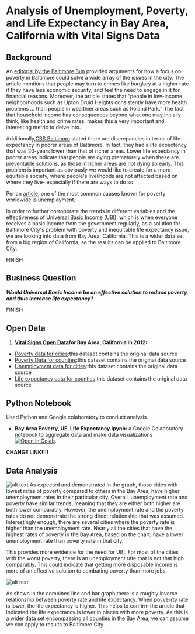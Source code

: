# Analysis of Unemployment, Poverty, and Life Expectancy in Bay Area, California with Vital Signs Data

## Background
An [editorial by the Baltimore Sun](https://www.baltimoresun.com/opinion/editorial/bs-ed-0207-baltimore-poverty-20190205-story.html) provided arguments for how a focus on poverty in Baltimore could solve a wide array of the issues in the city. The article mentions that people may turn to crimes like burglary at a higher rate if they have less economic security, and feel the need to engage in it for financial reasons. Moreover,  the article states that “people in low-income neighborhoods such as Upton Druid Heights consistently have more health problems … than people in wealthier areas such as Roland Park.” The fact that household income has consequences beyond what one may initially think, like health and crime rates, makes this a very important and interesting metric to delve into.

Additionally,[CBS Baltimore](https://baltimore.cbslocal.com/2017/07/06/life-expectancy-baltimore/) stated there are discrepancies in terms of life-expectancy in poorer areas of Baltimore. In fact, they had a life expectancy that was 20-years lower than that of richer areas. Lower life expectancy in poorer areas indicate that people are dying prematurely when these are preventable solutions, as those in richer areas are not dying so early. This problem is important as obviously we would like to create for a more equitable society, where people's livelihoods are not affected based on where they live- especially if there are ways to do so. 

Per an [article](https://www.borgenmagazine.com/unemployment-creates-poverty/), one of the most common causes known for poverty worldwide is unemployment. 

In order to further corroborate the trends in different variables and the effectiveness of [Universal Basic Income (UBI)](https://www.investopedia.com/terms/b/basic-income.asp), which is when everyone receives a basic income from the government regularly, as a solution for Baltimore City's problem with poverty and inequitable life expectancy issue, we are looking into data from Bay Area, California. This is a wider data set from a big region of California, so the results can be applied to Baltimore City. 

FINISH

## Business Question
___Would Universal Basic Income be an effective solution to reduce poverty, and thus increase life expectancy?___

FINISH

## Open Data 
1.	__[Vital Signs Open Data](https://www.vitalsigns.mtc.ca.gov/)for Bay Area, California in 2012:__ 
- [Poverty data for cities](https://github.com/skang06/bayarea_ue_poverty_life_expectancy/blob/main/Bay_Area_Pov.csv):this dataset contains the original data source
- [Poverty Data for counties](https://github.com/skang06/bayarea_ue_poverty_life_expectancy/blob/main/poverty_county.csv):this dataset contains the original data source
- [Unemployment data for cities](https://github.com/skang06/bayarea_ue_poverty_life_expectancy/blob/main/Bay%20Area_UE.csv):this dataset contains the original data source
- [Life expectancy data for counties](https://github.com/skang06/bayarea_ue_poverty_life_expectancy/blob/main/County_LE.csvth):this dataset contains the original data source


## Python Notebook
Used Python and Google colaboratory to conduct analysis.
- __Bay Area Poverty, UE, Life Expectancy.ipynb:__ a Google Colaboratory notebook to aggregate data and make data visualizations [![Open in Colab](https://colab.research.google.com/assets/colab-badge.svg)](https://colab.research.google.com/drive/11teRC-rjrv8kMtpNIDOyBTZdIYh9PQTe#scrollTo=tbo5tE9SR066).

__CHANGE LINK!!!!__

## Data Analysis

![alt text](https://github.com/skang06/bayarea_ue_poverty_life_expectancy/blob/main/Screen%20Shot%202020-12-06%20at%204.02.49%20PM.png)
As expected and demonstrated in the graph, those cities with lowest rates of poverty compared to others in the Bay Area, have higher unemployment rates in their particular city. Overall, unemployment rate and poverty have similar trends, meaning that they are either both higher are both lower comparably. However, the unemployment rate and the poverty rates do not demonstrate the strong direct relationship that was assumed. Interestingly enough, there are several cities where the poverty rate is higher than the unemployment rate. Nearly all the cities that have the highest rates of poverty in the Bay Area, based on the chart, have a lower unemployment rate than poverty rate in that city. 

This provides more evidence for the need for UBI. For most of the cities with the worst poverty, there is an unemployment rate that is not that high comparably. This could indicate that getting more disposable income is more of an effective solution to combating poverty than more jobs. 

![alt text](https://github.com/skang06/bayarea_ue_poverty_life_expectancy/blob/main/Screen%20Shot%202020-12-06%20at%204.02.58%20PM.png)

As shown in the combined line and bar graph there is a roughly inverse relationship between poverty rate and life expectancy. When povverrty rate is lower, the life expectancy is higher. This helps to confirm the article that indicated the life expectancy is lower in places with more poverty. As this is a wider data set encompassing all counties in the Bay Area, we can assume we can apply to results to Baltimore City.
